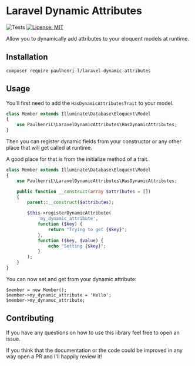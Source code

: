 # Laravel Dynamic Attributes

![Tests](https://github.com/paulhenri-l/laravel-dynamic-attributes/workflows/Tests/badge.svg)
[![License: MIT](https://img.shields.io/badge/License-MIT-blue.svg)](LICENSE)

Allow you to dynamically add attributes to your eloquent models at runtime.

## Installation

```
composer require paulhenri-l/laravel-dynamic-attributes
```

## Usage

You'll first need to add the `HasDynamicAttributesTrait` to your model.

```php
class Member extends Illuminate\Database\Eloquent\Model
{
    use PaulhenriL\LaravelDynamicAttributes\HasDynamicAttributes;
}
```

Then you can register dynamic fields from your constructor or any other place 
that will get called at runtime.

A good place for that is from the initialize method of a trait.

```php
class Member extends Illuminate\Database\Eloquent\Model
{
    use PaulhenriL\LaravelDynamicAttributes\HasDynamicAttributes;

    public function __construct(array $attributes = [])
    {
        parent::__construct($attributes);

        $this->registerDynamicAttribute(
            'my_dynamic_attribute',
            function ($key) {
                return "Trying to get {$key}";
            },
            function ($key, $value) {
                echo "Setting {$key}";
            }
        );
    }
}
```

You can now set and get from your dynamic attribute:

```
$member = new Member();
$member->my_dynamic_attribute = 'Hello';
$member->my_dynamuc_attribute;
```

## Contributing

If you have any questions on how to use this library feel free to open an
issue.

If you think that the documentation or the code could be improved in any way
open a PR and I'll happily review it!
